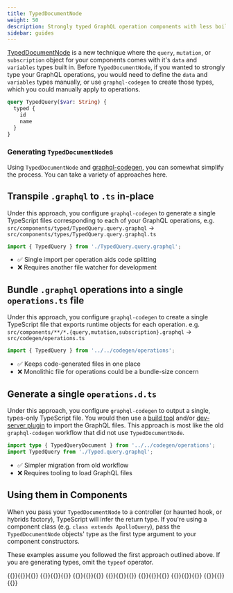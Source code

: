 ```yaml
---
title: TypedDocumentNode
weight: 50
description: Strongly typed GraphQL operation components with less boilerplate
sidebar: guides
---
```


[TypedDocumentNode](https://the-guild.dev/blog/typed-document-node) is a new technique where the `query`, `mutation`, or `subscription` object for your components comes with it's `data` and `variables` types built in. Before `TypedDocumentNode`, if you wanted to strongly type your GraphQL operations, you would need to define the `data` and `variables` types manually, or use `graphql-codegen` to create those types, which you could manually apply to operations.

```graphql
query TypedQuery($var: String) {
  typed {
    id
    name
  }
}
```

### Generating `TypedDocumentNode`s
Using `TypedDocumentNode` and [graphql-codegen](https://graphql-code-generator.com/docs/plugins/typed-document-node), you can somewhat simplify the process. You can take a variety of approaches here.

## Transpile `.graphql` to `.ts` in-place
Under this approach, you configure `graphql-codegen` to generate a single TypeScript files corresponding to each of your GraphQL operations, e.g. `src/components/typed/TypedQuery.query.graphql` -> `src/components/types/TypedQuery.query.graphql.ts`

```ts
import { TypedQuery } from './TypedQuery.query.graphql';
```

- ✅ Single import per operation aids code splitting
- ❌ Requires another file watcher for development

## Bundle `.graphql` operations into a single `operations.ts` file
Under this approach, you configure `graphql-codegen` to create a single TypeScript file that exports runtime objects for each operation. e.g. `src/components/**/*.{query,mutation,subscription}.graphql` -> `src/codegen/operations.ts`

```ts
import { TypedQuery } from '../../codegen/operations';
```

- ✅ Keeps code-generated files in one place
- ❌ Monolithic file for operations could be a bundle-size concern

## Generate a single `operations.d.ts`

Under this approach, you configure `graphql-codegen` to output a single, types-only TypeScript file. You would then use a [build tool](../building-for-production.md) and/or [dev-server plugin](../buildless-development.md) to import the GraphQL files. This approach is most like the old `graphql-codegen` workflow that did not use `TypedDocumentNode`.

```ts
import type { TypedQueryDocument } from '../../codegen/operations';
import TypedQuery from './Typed.query.graphql';
```

- ✅ Simpler migration from old workflow
- ❌ Requires tooling to load GraphQL files

## Using them in Components

When you pass your `TypedDocumentNode` to a controller (or haunted hook, or hybrids factory), TypeScript will infer the return type. If you're using a component class (e.g. `class extends ApolloQuery`), pass the `TypedDocumentNode` objects' type as the first type argument to your component constructors.

These examples assume you followed the first approach outlined above. If you are generating types, omit the `typeof` operator.

<code-tabs collection="libraries" default-tab="lit">
  {{<code-tab package="html" lang="ts">}}{{<include typed-html.ts>}}{{</code-tab>}}
  {{<code-tab package="mixins">}}{{<include typed-mixins.ts>}}{{</code-tab>}}
  {{<code-tab package="lit">}}{{<include typed-lit.ts>}}{{</code-tab>}}
  {{<code-tab package="fast">}}{{<include typed-fast.ts>}}{{</code-tab>}}
  {{<code-tab package="haunted">}}{{<include typed-haunted.ts>}}{{</code-tab>}}
  {{<code-tab package="atomico">}}{{<include typed-atomico.tsx>}}{{</code-tab>}}
  {{<code-tab package="hybrids">}}{{<include typed-hybrids.ts>}}{{</code-tab>}}
</code-tabs>
